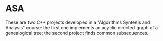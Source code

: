 # ASA
 These are two C++ projects developed in a "Algorithms Syntesis and Analysis" course: the first one implements an acyclic directed graph of a genealogical tree; the second project finds common subsequences.
